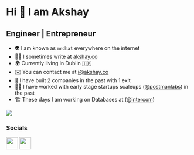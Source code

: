 Hi 👋 I am Akshay
==================

Engineer | Entrepreneur
---------
* 👽  I am known as `mrdhat` everywhere on the internet
* ✍🏻 I sometimes write at [akshay.co](https://akshay.co)
* 🌍  Currently living in Dublin 🇮🇪
* ✉️  You can contact me at [i@akshay.co](mailto:i@akshay.co)
* 🧠  I have built 2 companies in the past with 1 exit
* 👷‍♂️  I have worked with early stage startups scaleups ([@postmanlabs](https://github.com/postmanlabs)) in the past
* 🏗️  These days I am working on Databases at ([@intercom](https://github.com/intercom))

<a href="https://www.github.com/mrdhat" target="_blank" rel="noreferrer"><img
src="https://img.shields.io/github/followers/mrdhat?logo=github&style=for-the-badge&color=3382ed&labelColor=1c1917" /></a>


### Socials

<p align="left">
<a href="https://www.twitter.com/mrdhat" target="_blank" rel="noreferrer"><img src="https://raw.githubusercontent.com/danielcranney/readme-generator/main/public/icons/socials/twitter.svg" width="32" height="32" /></a>
<a href="https://www.linkedin.com/in/mrdhat/" target="_blank" rel="noreferrer"><img src="https://raw.githubusercontent.com/danielcranney/readme-generator/main/public/icons/socials/linkedin.svg" width="32" height="32" /></a>
</p>
